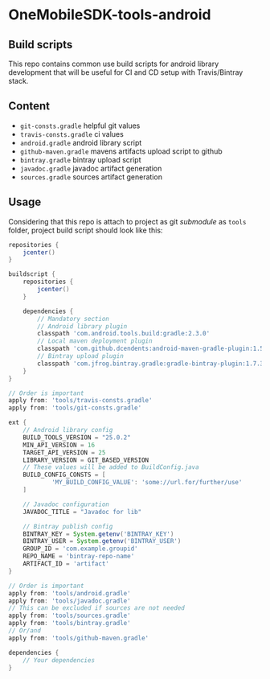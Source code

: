 # OneMobileSDK-tools-android

## Build scripts

This repo contains common use build scripts for android library development
that will be useful for CI and CD setup with Travis/Bintray stack.

## Content

- `git-consts.gradle` helpful git values
- `travis-consts.gradle` ci values
- `android.gradle` android library script
- `github-maven.gradle` mavens artifacts upload script to github
- `bintray.gradle` bintray upload script
- `javadoc.gradle` javadoc artifact generation
- `sources.gradle` sources artifact generation

## Usage

Considering that this repo is attach to project as git *submodule* as `tools`
folder, project build script should look like this:

```gradle
repositories {
    jcenter()
}

buildscript {
    repositories {
        jcenter()
    }

    dependencies {
        // Mandatory section
        // Android library plugin
        classpath 'com.android.tools.build:gradle:2.3.0'
        // Local maven deployment plugin
        classpath 'com.github.dcendents:android-maven-gradle-plugin:1.5'
        // Bintray upload plugin
        classpath 'com.jfrog.bintray.gradle:gradle-bintray-plugin:1.7.3'
    }
}

// Order is important
apply from: 'tools/travis-consts.gradle'
apply from: 'tools/git-consts.gradle'

ext {
    // Android library config
    BUILD_TOOLS_VERSION = "25.0.2"
    MIN_API_VERSION = 16
    TARGET_API_VERSION = 25
    LIBRARY_VERSION = GIT_BASED_VERSION
    // These values will be added to BuildConfig.java
    BUILD_CONFIG_CONSTS = [
            'MY_BUILD_CONFIG_VALUE': 'some://url.for/further/use'
    ]

    // Javadoc configuration
    JAVADOC_TITLE = "Javadoc for lib"

    // Bintray publish config
    BINTRAY_KEY = System.getenv('BINTRAY_KEY')   
    BINTRAY_USER = System.getenv('BINTRAY_USER')
    GROUP_ID = 'com.example.groupid'
    REPO_NAME = 'bintray-repo-name'
    ARTIFACT_ID = 'artifact'
}

// Order is important
apply from: 'tools/android.gradle'
apply from: 'tools/javadoc.gradle'
// This can be excluded if sources are not needed
apply from: 'tools/sources.gradle'
apply from: 'tools/bintray.gradle'
// Or/and
apply from: 'tools/github-maven.gradle'

dependencies {
    // Your dependencies
}
```
